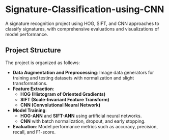 # Signature-Classification-using-CNN

A signature recognition project using HOG, SIFT, and CNN approaches to classify signatures, with comprehensive evaluations and visualizations of model performance.

## Project Structure

The project is organized as follows:

- **Data Augmentation and Preprocessing**: Image data generators for training and testing datasets with normalization and slight transformations.
- **Feature Extraction**:
  - **HOG (Histogram of Oriented Gradients)**
  - **SIFT (Scale-Invariant Feature Transform)**
  - **CNN (Convolutional Neural Network)**
- **Model Training**:
  - **HOG-ANN** and **SIFT-ANN** using artificial neural networks.
  - **CNN** with batch normalization, dropout, and early stopping.
- **Evaluation**: Model performance metrics such as accuracy, precision, recall, and F1-score.
